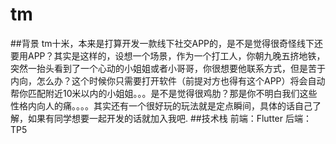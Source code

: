 # tm
##背景
 tm十米，本来是打算开发一款线下社交APP的，是不是觉得很奇怪线下还要用APP？其实是这样的，设想一个场景，作为一个打工人，你朝九晚五挤地铁，突然一抬头看到了一个心动的小姐姐或者小哥哥，你很想要他联系方式，但是苦于内向，怎么办？这个时候你只需要打开软件（前提对方也得有这个APP）将会自动帮你匹配附近10米以内的小姐姐。。。是不是觉得很鸡肋？那是你不明白我们这些性格内向人的痛。。。。其实还有一个很好玩的玩法就是定点瞬间，具体的话自己了解，如果有同学想要一起开发的话就加入我吧.
##技术栈
前端：Flutter
后端：TP5

